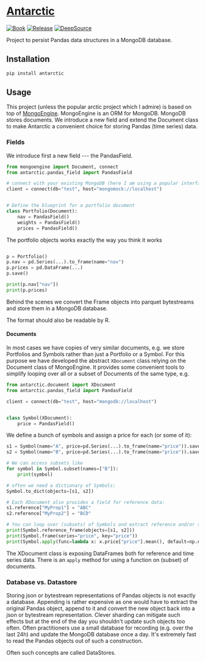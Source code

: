 # [Antarctic](https://tschm.github.io/antarctic/)

[![Book](https://github.com/tschm/antarctic/actions/workflows/book.yml/badge.svg)](https://github.com/tschm/antarctic/actions/workflows/book.yml)
[![Release](https://github.com/tschm/antarctic/workflows/Release/badge.svg)](https://github.com/tschm/antarctic/actions/)
[![DeepSource](https://deepsource.io/gh/tschm/antarctic.svg/?label=active+issues&show_trend=true&token=Ap44D1XBPLUb19JqC763UIWf)](https://deepsource.io/gh/tschm/antarctic/?ref=repository-badge)

Project to persist Pandas data structures in a MongoDB database.

## Installation

```python
pip install antarctic
```

##  Usage

This project (unless the popular arctic project which I admire) is based on top of [MongoEngine](https://pypi.org/project/mongoengine/).
MongoEngine is an ORM for MongoDB. MongoDB stores documents. We introduce a new field and extend the Document class
to make Antarctic a convenient choice for storing Pandas (time series) data.

### Fields

We introduce first a new field --- the PandasField.

```python
from mongoengine import Document, connect
from antarctic.pandas_field import PandasField

# connect with your existing MongoDB (here I am using a popular interface mocking a MongoDB)
client = connect(db="test", host="mongomock://localhost")


# Define the blueprint for a portfolio document
class Portfolio(Document):
	nav = PandasField()
	weights = PandasField()
	prices = PandasField()
```

The portfolio objects works exactly the way you think it works

```python

p = Portfolio()
p.nav = pd.Series(...).to_frame(name="nav")
p.prices = pd.DataFrame(...)
p.save()

print(p.nav["nav"])
print(p.prices)
```

Behind the scenes we convert the Frame objects into parquet bytestreams and
store them in a MongoDB database.

The format should also be readable by R.

#### Documents

In most cases we have copies of very similar documents, e.g. we store Portfolios and Symbols rather than just a Portfolio or a Symbol.
For this purpose we have developed the abstract `XDocument` class relying on the Document class of MongoEngine.
It provides some convenient tools to simplify looping over all or a subset of Documents of the same type, e.g.

```python
from antarctic.document import XDocument
from antarctic.pandas_field import PandasField

client = connect(db="test", host="mongodb://localhost")


class Symbol(XDocument):
	price = PandasField()
```
We define a bunch of symbols and assign a price for each (or some of it):

```python
s1 = Symbol(name="A", price=pd.Series(...).to_frame(name="price")).save()
s2 = Symbol(name="B", price=pd.Series(...).to_frame(name="price")).save()

# We can access subsets like
for symbol in Symbol.subset(names=["B"]):
	print(symbol)

# often we need a dictionary of Symbols:
Symbol.to_dict(objects=[s1, s2])

# Each XDocument also provides a field for reference data:
s1.reference["MyProp1"] = "ABC"
s2.reference["MyProp2"] = "BCD"

# You can loop over (subsets) of Symbols and extract reference and/or series data
print(Symbol.reference_frame(objects=[s1, s2]))
print(Symbol.frame(series="price", key="price"))
print(Symbol.apply(func=lambda x: x.price["price"].mean(), default=np.nan))
```

The XDocument class is exposing DataFrames both for reference and time series data.
There is an `apply` method for using a function on (subset) of documents.

### Database vs. Datastore

Storing json or bytestream representations of Pandas objects is not exactly a database. Appending is rather expensive as one would have
to extract the original Pandas object, append to it and convert the new object back into a json or bytestream representation.
Clever sharding can mitigate such effects but at the end of the day you shouldn't update such objects too often. Often practitioners
use a small database for recording (e.g. over the last 24h) and update the MongoDB database once a day. It's extremely fast to read the Pandas objects
out of such a construction.

Often such concepts are called DataStores.
